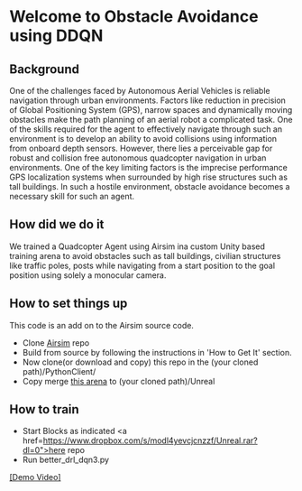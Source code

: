 # Welcome to Obstacle Avoidance using DDQN

## Background

One of the challenges faced by Autonomous Aerial Vehicles is reliable navigation through urban environments. Factors like reduction in precision of Global Positioning System (GPS), narrow spaces and dynamically moving obstacles make the path planning of an aerial robot a complicated task. One of the skills required for the agent to effectively navigate through such an environment is to develop an ability to avoid collisions using information from onboard depth sensors. 
However, there lies a perceivable gap for robust and collision free autonomous quadcopter navigation in urban environments. One of the key limiting factors is the imprecise performance GPS localization systems when surrounded by high rise structures such as tall buildings. In such a hostile environment, obstacle avoidance becomes a necessary skill for such an agent.

## How did we do it
We trained a Quadcopter Agent using Airsim ina custom Unity based training arena to avoid obstacles such as tall buildings, civilian structures like traffic poles, posts while navigating from a start position to the goal position using solely a monocular camera. 

## How to set things up
This code is an add on to the Airsim source code.
* Clone <a href="https://github.com/Microsoft/AirSim">Airsim</a> repo
* Build from source by following the instructions in 'How to Get It' section.
* Now clone(or download and copy) this repo in the (your cloned path)/PythonClient/
* Copy merge <a href="https://github.com/Microsoft/AirSim">this arena</a> to (your cloned path)/Unreal

## How to train
* Start Blocks as indicated <a href=https://www.dropbox.com/s/modl4yevcjcnzzf/Unreal.rar?dl=0">here</a> repo
* Run better_drl_dqn3.py

[[Demo Video]](https://www.youtube.com/watch?v=WZe6jF1GAxk)
